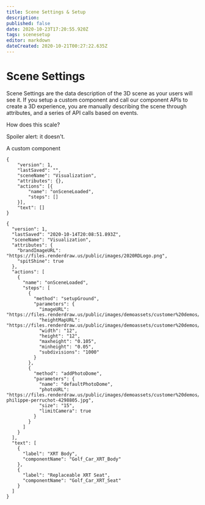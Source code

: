 ```yaml
---
title: Scene Settings & Setup
description: 
published: false
date: 2020-10-23T17:20:55.920Z
tags: scenesetup
editor: markdown
dateCreated: 2020-10-21T00:27:22.635Z
---
```


# Scene Settings

Scene Settings are the data description of the 3D scene as your users will see it. If you setup a custom component and call our component APIs to create a 3D experience, you are manually describing the scene through attributes, and a series of API calls based on events. 

How does this scale? 

Spoiler alert: it doesn't.

A custom component 


```
{
    "version": 1,
    "lastSaved": "",
    "sceneName": "Visualization",
    "attributes": {},
    "actions": [{
        "name": "onSceneLoaded",
        "steps": []
    }],
    "text": []
}
```

```
{
  "version": 1,
  "lastSaved": "2020-10-14T20:08:51.893Z",
  "sceneName": "Visualization",
  "attributes": {
    "brandImageURL": "https://files.renderdraw.us/public/images/2020RDLogo.png",
    "spitShine": true
  },
  "actions": [
    {
      "name": "onSceneLoaded",
      "steps": [
        {
          "method": "setupGround",
          "parameters": {
            "imageURL": "https://files.renderdraw.us/public/images/demoassets/customer%20demos/clubcar/Grass_001_COLOR2.jpg",
            "heightMapURL": "https://files.renderdraw.us/public/images/demoassets/customer%20demos/clubcar/Grass_001_ROUGH.jpg",
            "width": "12",
            "height": "12",
            "maxheight": "0.105",
            "minheight": "0.05",
            "subdivisions": "1000"
          }
        },
        {
          "method": "addPhotoDome",
          "parameters": {
            "name": "defaultPhotoDome",
            "photoURL": "https://files.renderdraw.us/public/images/demoassets/customer%20demos/clubcar/pexels-philippe-perruchot-4298805.jpg",
            "size": "15",
            "limitCamera": true
          }
        }
      ]
    }
  ],
  "text": [
    {
      "label": "XRT Body",
      "componentName": "Golf_Car_XRT_Body"
    },
    {
      "label": "Replaceable XRT Seat",
      "componentName": "Golf_Car_XRT_Seat"
    }
  ]
}
```